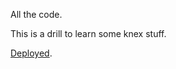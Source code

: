 All the code.

This is a drill to learn some knex stuff.

[Deployed](https://gmemoryone.herokuapp.com/).